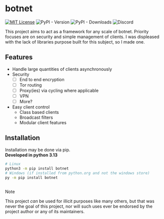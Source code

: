 
# botnet
<p style="center">
  <a href="https://choosealicense.com/licenses/mit/"><img src="https://img.shields.io/badge/License-MIT-green.svg" alt="MIT License"></a>
  <img src="https://img.shields.io/pypi/v/botnet" alt="PyPI - Version">
  <img src="https://img.shields.io/pypi/dm/botnet" alt="PyPI - Downloads">
  <img src="https://img.shields.io/discord/1390503810748776501?logo=discord&amp;logoColor=ffffff&amp;label=discord&amp;color=5865f2" alt="Discord">
</p>
This project aims to act as a framework for any scale of botnet. Priority focuses are on security and simple management of clients. I was displeased with the lack of libraries purpose built for this subject, so I made one.



## Features
- Handle large quantities of clients asynchronously
- Security
  - [ ] End to end encryption
  - [ ] Tor routing
  - [ ] Proxy(ies) via cycling where applicable
  - [ ] VPN
  - [ ] More?
- Easy client control
  - Class based clients
  - Broadcast filters
  - Modular client features



## Installation
Installation may be done via pip.<br/>
**Developed in python 3.13**
```bash
# Linux
python3 -m pip install botnet
# Windows (if installed from python.org and not the windows store)
py -m pip install botnet
```



## 
> [!NOTE]  
> This project *can* be used for illicit purposes like many others, but that was never the goal of this project, nor will such uses ever be endorsed by the project author or any of its maintainers.
